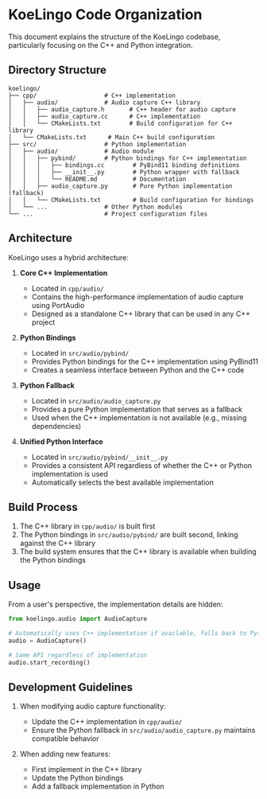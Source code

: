 # KoeLingo Code Organization

This document explains the structure of the KoeLingo codebase, particularly focusing on the C++ and Python integration.

## Directory Structure

```
koelingo/
├── cpp/                   # C++ implementation
│   ├── audio/             # Audio capture C++ library
│   │   ├── audio_capture.h       # C++ header for audio capture
│   │   ├── audio_capture.cc      # C++ implementation
│   │   └── CMakeLists.txt        # Build configuration for C++ library
│   └── CMakeLists.txt      # Main C++ build configuration
├── src/                   # Python implementation
│   ├── audio/             # Audio module
│   │   ├── pybind/        # Python bindings for C++ implementation
│   │   │   ├── bindings.cc        # PyBind11 binding definitions
│   │   │   ├── __init__.py        # Python wrapper with fallback
│   │   │   └── README.md          # Documentation
│   │   ├── audio_capture.py       # Pure Python implementation (fallback)
│   │   └── CMakeLists.txt         # Build configuration for bindings
│   └── ...                # Other Python modules
└── ...                    # Project configuration files
```

## Architecture

KoeLingo uses a hybrid architecture:

1. **Core C++ Implementation**
   - Located in `cpp/audio/`
   - Contains the high-performance implementation of audio capture using PortAudio
   - Designed as a standalone C++ library that can be used in any C++ project

2. **Python Bindings**
   - Located in `src/audio/pybind/`
   - Provides Python bindings for the C++ implementation using PyBind11
   - Creates a seamless interface between Python and the C++ code

3. **Python Fallback**
   - Located in `src/audio/audio_capture.py`
   - Provides a pure Python implementation that serves as a fallback
   - Used when the C++ implementation is not available (e.g., missing dependencies)

4. **Unified Python Interface**
   - Located in `src/audio/pybind/__init__.py`
   - Provides a consistent API regardless of whether the C++ or Python implementation is used
   - Automatically selects the best available implementation

## Build Process

1. The C++ library in `cpp/audio/` is built first
2. The Python bindings in `src/audio/pybind/` are built second, linking against the C++ library
3. The build system ensures that the C++ library is available when building the Python bindings

## Usage

From a user's perspective, the implementation details are hidden:

```python
from koelingo.audio import AudioCapture

# Automatically uses C++ implementation if available, falls back to Python if not
audio = AudioCapture()

# Same API regardless of implementation
audio.start_recording()
```

## Development Guidelines

1. When modifying audio capture functionality:
   - Update the C++ implementation in `cpp/audio/`
   - Ensure the Python fallback in `src/audio/audio_capture.py` maintains compatible behavior

2. When adding new features:
   - First implement in the C++ library
   - Update the Python bindings
   - Add a fallback implementation in Python